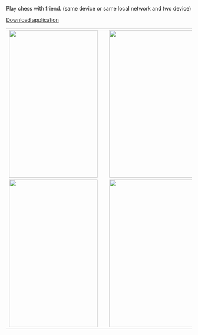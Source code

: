 Play chess with friend. (same device or same local network and two device)

<a href="https://play.google.com/store/apps/details?id=dev.faruke.chess.localchess">Download application</a>

<table>
  <tr>
    <td>
      <img src="https://user-images.githubusercontent.com/29581978/113786687-5256fb80-9742-11eb-8229-5540987620b5.png" width="240" height="400" />
    </td >
    <td width="50"></td>
    <td>
     <img src="https://user-images.githubusercontent.com/29581978/113786906-be396400-9742-11eb-895a-fde214915580.png" width="240"   height="400" />
    </td>
  </tr>
  <tr>
    <td>
      <img src="https://user-images.githubusercontent.com/29581978/113787586-f7260880-9743-11eb-85c7-f58cca079db8.png" width="240" height="400" />
    </td >
    <td width="50"></td>
    <td>
     <img src="https://user-images.githubusercontent.com/29581978/113787776-4f5d0a80-9744-11eb-994f-9b4811671094.png" width="240"   height="400" />
    </td> 
  </tr>
</table>
